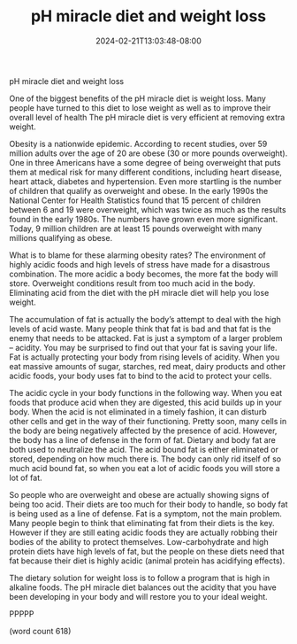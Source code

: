 ﻿---
title: "pH miracle diet and weight loss"
date: 2024-02-21T13:03:48-08:00
description: "Text Tips for Web Success"
featured_image: "/images/Text.jpg"
tags: ["Text"]
---

pH miracle diet and weight loss

One of the biggest benefits of the pH miracle diet is weight loss. Many people have turned to this diet to lose weight as well as to improve their overall level of health The pH miracle diet is very efficient at removing extra weight. 

Obesity is a nationwide epidemic. According to recent studies, over 59 million adults over the age of 20 are obese (30 or more pounds overweight). One in three Americans have a some degree of being overweight that puts them at medical risk for many different conditions, including heart disease, heart attack, diabetes and hypertension. Even more startling is the number of children that qualify as overweight and obese. In the early 1990s the National Center for Health Statistics found that 15 percent of children between 6 and 19 were overweight, which was twice as much as the results found in the early 1980s. The numbers have grown even more significant. Today, 9 million children are at least 15 pounds overweight with many millions qualifying as obese.

What is to blame for these alarming obesity rates? The environment of highly acidic foods and high levels of stress have made for a disastrous combination. The more acidic a body becomes, the more fat the body will store. Overweight conditions result from too much acid in the body. Eliminating acid from the diet with the pH miracle diet will help you lose weight.

The accumulation of fat is actually the body’s attempt to deal with the high levels of acid waste. Many people think that fat is bad and that fat is the enemy that needs to be attacked. Fat is just a symptom of a larger problem – acidity. You may be surprised to find out that your fat is saving your life. Fat is actually protecting your body from rising levels of acidity. When you eat massive amounts of sugar, starches, red meat, dairy products and other acidic foods, your body uses fat to bind to the acid to protect your cells.                            

The acidic cycle in your body functions in the following way. When you eat foods that produce acid when they are digested, this acid builds up in your body. When the acid is not eliminated in a timely fashion, it can disturb other cells and get in the way of their functioning. Pretty soon, many cells in the body are being negatively affected by the presence of acid. However, the body has a line of defense in the form of fat. Dietary and body fat are both used to neutralize the acid. The acid bound fat is either eliminated or stored, depending on how much there is. The body can only rid itself of so much acid bound fat, so when you eat a lot of acidic foods you will store a lot of fat. 

So people who are overweight and obese are actually showing signs of being too acid. Their diets are too much for their body to handle, so body fat is being used as a line of defense. Fat is a symptom, not the main problem. Many people begin to think that eliminating fat from their diets is the key. However if they are still eating acidic foods they are actually robbing their bodies of the ability to protect themselves. Low-carbohydrate and high protein diets have high levels of fat, but the people on these diets need that fat because their diet is highly acidic (animal protein has acidifying effects). 

The dietary solution for weight loss is to follow a program that is high in alkaline foods. The pH miracle diet balances out the acidity that you have been developing in your body and will restore you to your ideal weight.

PPPPP

(word count 618)
